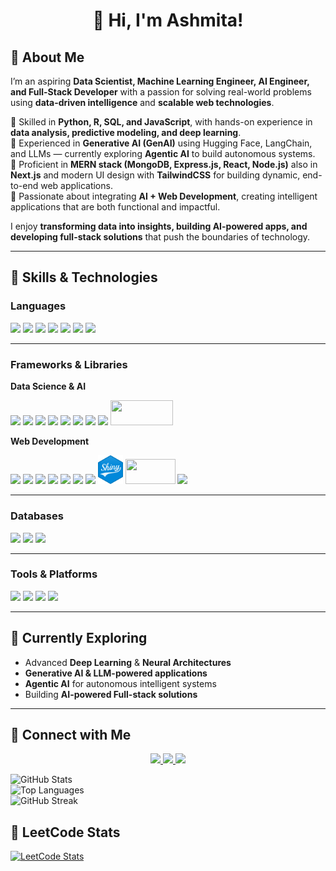 <h1 align="center">👋 Hi, I'm Ashmita!</h1>

## 🚀 About Me  
I’m an aspiring **Data Scientist, Machine Learning Engineer, AI Engineer, and Full-Stack Developer** with a passion for solving real-world problems using **data-driven intelligence** and **scalable web technologies**.  

🔹 Skilled in **Python, R, SQL, and JavaScript**, with hands-on experience in **data analysis, predictive modeling, and deep learning**.  
🔹 Experienced in **Generative AI (GenAI)** using Hugging Face, LangChain, and LLMs — currently exploring **Agentic AI** to build autonomous systems.  
🔹 Proficient in **MERN stack (MongoDB, Express.js, React, Node.js)** also in **Next.js** and modern UI design with **TailwindCSS** for building dynamic, end-to-end web applications.  
🔹 Passionate about integrating **AI + Web Development**, creating intelligent applications that are both functional and impactful.  

I enjoy **transforming data into insights, building AI-powered apps, and developing full-stack solutions** that push the boundaries of technology.  

---

## 🔧 Skills & Technologies  

###  Languages  
<p>
<img src="https://img.icons8.com/color/48/000000/python--v1.png" width="40"/>
<img src="https://upload.wikimedia.org/wikipedia/commons/1/1b/R_logo.svg" width="40"/>
<img src="https://img.icons8.com/color/48/000000/c-programming.png" width="40"/> 
<img src="https://upload.wikimedia.org/wikipedia/commons/8/87/Sql_data_base_with_logo.png" width="40"/> 
<img src="https://cdn.jsdelivr.net/gh/devicons/devicon/icons/javascript/javascript-original.svg" width="40"/>
<img src="https://cdn.jsdelivr.net/gh/devicons/devicon/icons/html5/html5-original.svg" width="40"/>
<img src="https://cdn.jsdelivr.net/gh/devicons/devicon/icons/css3/css3-original.svg" width="40"/>
</p>

---

###  Frameworks & Libraries  

**Data Science & AI**  
<p>
<img src="https://img.icons8.com/color/48/000000/pandas.png" width="40"/>
<img src="https://img.icons8.com/color/48/000000/numpy.png" width="40"/>
<img src="https://upload.wikimedia.org/wikipedia/commons/8/84/Matplotlib_icon.svg" width="40"/>
<img src="https://upload.wikimedia.org/wikipedia/commons/0/05/Scikit_learn_logo_small.svg" width="40"/>
<img src="https://cdn.worldvectorlogo.com/logos/seaborn-1.svg" width="40"/>
<img src="https://img.icons8.com/color/48/000000/tensorflow.png" width="40"/>
<img src="https://pytorch.org/assets/images/pytorch-logo.png" width="40"/>
<img src="https://huggingface.co/front/assets/huggingface_logo-noborder.svg" width="40"/>
<img src="https://cdn.brandfetch.io/idzf7Sjo28/theme/dark/logo.svg?c=1bxid64Mup7aczewSAYMX&t=1751438886450" width="100" height="40"/>
</p>

**Web Development**  
<p>
<img src="https://img.icons8.com/color/48/000000/react-native.png" width="40"/>
<img src="https://img.icons8.com/color/48/000000/nodejs.png" width="40"/>
<img src="https://cdn.brandfetch.io/idh1lvV1BF/theme/dark/logo.svg?c=1bxid64Mup7aczewSAYMX&t=1756519165352" width="40"/>
<img src="https://img.icons8.com/color/48/000000/mongodb.png" width="40"/>
<img src="https://img.icons8.com/color/48/000000/tailwind_css.png" width="40"/>
<img src="https://cdn.jsdelivr.net/gh/devicons/devicon/icons/bootstrap/bootstrap-original.svg" width="40"/>
<img src="https://cdn.worldvectorlogo.com/logos/next-3.svg" width="40"/>
<img src="https://raw.githubusercontent.com/rstudio/hex-stickers/master/SVG/shiny.svg" width="40"/>
<img src="https://upload.wikimedia.org/wikipedia/commons/3/3c/Flask_logo.svg" width="80" height="40"/>
<img src="https://streamlit.io/images/brand/streamlit-logo-primary-colormark-darktext.png" width="80"/>
</p>

---

###  Databases  
<p>
<img src="https://img.icons8.com/color/48/000000/mysql-logo.png" width="40"/>
<img src="https://upload.wikimedia.org/wikipedia/commons/3/38/SQLite370.svg" width="40"/>
<img src="https://img.icons8.com/color/48/000000/mongodb.png" width="40"/>
</p>

---

###  Tools & Platforms  
<p>
<img src="https://img.icons8.com/color/48/000000/git.png" width="40"/>
<img src="https://cdn-icons-png.flaticon.com/512/25/25231.png" width="40"/>
<img src="https://img.icons8.com/fluency/48/000000/jupyter.png" width="40"/>
<img src="https://www.vectorlogo.zone/logos/getpostman/getpostman-icon.svg" width="40"/>
</p>

---

## 🌱 Currently Exploring  
- Advanced **Deep Learning** & **Neural Architectures**  
- **Generative AI & LLM-powered applications**  
- **Agentic AI** for autonomous intelligent systems  
- Building **AI-powered Full-stack solutions**  

---


## 💬 Connect with Me  
<p align="center">
  <a href="https://www.linkedin.com/in/ashmita-barnwal-692b0928a/">
    <img src="https://img.icons8.com/fluency/48/000000/linkedin.png" width="40"/>
  </a>
  <a href="https://github.com/Ashmita-15">
    <img src="https://img.icons8.com/ios-glyphs/48/000000/github.png" width="40"/>
  </a>
  <a href="mailto:ashmitabarnwal53@gmail.com">
    <img src="https://img.icons8.com/fluency/48/000000/gmail.png" width="40"/>
  </a>
</p>  

![GitHub Stats](https://github-readme-stats.vercel.app/api?username=Ashmita-15&show_icons=true&theme=tokyonight)  
![Top Languages](https://github-readme-stats.vercel.app/api/top-langs/?username=Ashmita-15&layout=compact&theme=tokyonight)  
![GitHub Streak](https://github-readme-streak-stats.herokuapp.com/?user=Ashmita-15&theme=tokyonight)  
## 🧠 LeetCode Stats

<!-- Leetcode readme card -->
[![LeetCode Stats](https://leetcard.jacoblin.cool/ashmita_001?theme=dracula&font=JetBrains%20Mono)](https://leetcode.com/u/ashmita_001/)

